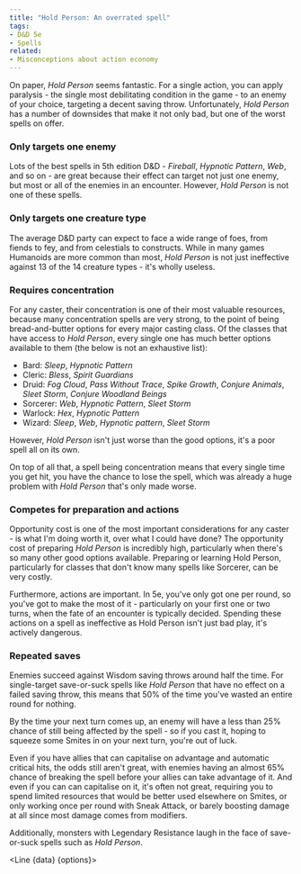 ```yaml
---
title: "Hold Person: An overrated spell"
tags:
- D&D 5e
- Spells
related:
- Misconceptions about action economy
---
```

<script>
    import { Line } from 'svelte-chartjs';
    import { data, options } from '$lib/data/hold-person.js';
    import {
    Chart as ChartJS,
    Title,
    Tooltip,
    Legend,
    LineElement,
    LinearScale,
    PointElement,
    CategoryScale,
  } from 'chart.js';

  ChartJS.register(
    Title,
    Tooltip,
    Legend,
    LineElement,
    LinearScale,
    PointElement,
    CategoryScale
  );
</script>
On paper, *Hold Person* seems fantastic. For a single action, you can apply paralysis - the single most debilitating condition in the game - to an enemy of your choice, targeting a decent saving throw. Unfortunately, *Hold Person* has a number of downsides that make it not only bad, but one of the worst spells on offer.

### Only targets one enemy
Lots of the best spells in 5th edition D&D - *Fireball*, *Hypnotic Pattern*, *Web*, and so on - are great because their effect can target not just one enemy, but most or all of the enemies in an encounter. However, *Hold Person* is not one of these spells.

### Only targets one creature type
The average D&D party can expect to face a wide range of foes, from fiends to fey, and from celestials to constructs. While in many games Humanoids are more common than most, *Hold Person* is not just ineffective against 13 of the 14 creature types - it's wholly useless.

### Requires concentration
For any caster, their concentration is one of their most valuable resources, because many concentration spells are very strong, to the point of being bread-and-butter options for every major casting class. Of the classes that have access to *Hold Person*, every single one has much better options available to them (the below is not an exhaustive list):
- Bard: *Sleep*, *Hypnotic Pattern*
- Cleric: *Bless*, *Spirit Guardians*
- Druid: *Fog Cloud*, *Pass Without Trace*, *Spike Growth*, *Conjure Animals*, *Sleet Storm*, *Conjure Woodland Beings*
- Sorcerer: *Web*, *Hypnotic Pattern*, *Sleet Storm*
- Warlock: *Hex*, *Hypnotic Pattern*
- Wizard: *Sleep*, *Web*, *Hypnotic pattern*, *Sleet Storm*

However, *Hold Person* isn't just worse than the good options, it's a poor spell all on its own.

On top of all that, a spell being concentration means that every single time you get hit, you have the chance to lose the spell, which was already a huge problem with *Hold Person* that's only made worse.

### Competes for preparation and actions
Opportunity cost is one of the most important considerations for any caster - is what I'm doing worth it, over what I could have done? The opportunity cost of preparing *Hold Person* is incredibly high, particularly when there's so many other good options available. Preparing or learning Hold Person, particularly for classes that don't know many spells like Sorcerer, can be very costly.

Furthermore, actions are important. In 5e, you've only got one per round, so you've got to make the most of it - particularly on your first one or two turns, when the fate of an encounter is typically decided. Spending these actions on a spell as ineffective as Hold Person isn't just bad play, it's actively dangerous.

### Repeated saves
Enemies succeed against Wisdom saving throws around half the time. For single-target save-or-suck spells like *Hold Person* that have no effect on a failed saving throw, this means that 50% of the time you've wasted an entire round for nothing.

By the time your next turn comes up, an enemy will have a less than 25% chance of still being affected by the spell - so if you cast it, hoping to squeeze some Smites in on your next turn, you're out of luck.

Even if you have allies that can capitalise on advantage and automatic critical hits, the odds still aren't great, with enemies having an almost 65% chance of breaking the spell before your allies can take advantage of it. And even if you can can capitalise on it, it's often not great, requiring you to spend limited resources that would be better used elsewhere on Smites, or only working once per round with Sneak Attack, or barely boosting damage at all since most damage comes from modifiers.

Additionally, monsters with Legendary Resistance laugh in the face of save-or-suck spells such as *Hold Person*.

<Line {data} {options}></Line>